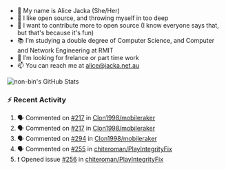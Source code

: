 - 👋 My name is Alice Jacka (She/Her)
- 💞️ I like open source, and throwing myself in too deep
- 🌱 I want to contribute more to open source (I know everyone says that, but that's because it's fun)
- 📚 I’m studying a double degree of Computer Science, and Computer and Network Engineering at RMIT
- 👀 I’m looking for frelance or part time work
- 📫 You can reach me at [alice@jacka.net.au][email]

<img alt="non-bin's GitHub Stats" src="https://github-readme-stats.vercel.app/api?username=non-bin&count_private=true&show_icons=true&theme=dark&hide_border=true" />

### :zap: Recent Activity

<!--START_SECTION:activity-->
1. 🗣 Commented on [#217](https://github.com/Clon1998/mobileraker/issues/217) in [Clon1998/mobileraker](https://github.com/Clon1998/mobileraker)
2. 🗣 Commented on [#217](https://github.com/Clon1998/mobileraker/issues/217) in [Clon1998/mobileraker](https://github.com/Clon1998/mobileraker)
3. 🗣 Commented on [#294](https://github.com/Clon1998/mobileraker/issues/294) in [Clon1998/mobileraker](https://github.com/Clon1998/mobileraker)
4. 🗣 Commented on [#255](https://github.com/chiteroman/PlayIntegrityFix/issues/255) in [chiteroman/PlayIntegrityFix](https://github.com/chiteroman/PlayIntegrityFix)
5. ❗️ Opened issue [#256](https://github.com/chiteroman/PlayIntegrityFix/issues/256) in [chiteroman/PlayIntegrityFix](https://github.com/chiteroman/PlayIntegrityFix)
<!--END_SECTION:activity-->


[website]: https://hihello.me/p/71c781e8-9bce-4bbe-923f-bb847fcbbebd "HiHello Card"
[email]: mailto:alice@jacka.net.au "alice@jacka.net.au"

<!--
**jamesgeorge007/jamesgeorge007** is a ✨ _special_ ✨ repository because its `README.md` (this file) appears on your GitHub profile.

Here are some ideas to get you started:

- 🌱 I’m currently learning ...
- 👯 I’m looking to collaborate on ...
- 🤔 I’m looking for help with ...
- 💬 Ask me about ...
- 😄 Pronouns: ...
- ⚡ Fun fact: ...
-->
